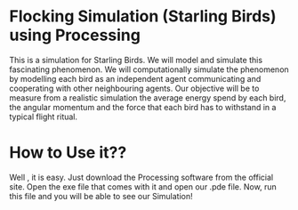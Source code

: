# Flocking Simulation (Starling Birds) using Processing
This is a simulation for Starling Birds. We will model and simulate this fascinating phenomenon.
We will computationally simulate the phenomenon by modelling each bird as an independent agent communicating and cooperating with other neighbouring agents. Our objective will be to measure from a realistic simulation the average energy spend by each bird, the angular momentum and the force that each bird has to withstand in a typical flight ritual.

# How to Use it??
Well , it is easy.
Just download the Processing software from the official site. Open the exe file that comes with it and open our .pde file. Now, run this file and you will be able to see our Simulation!
